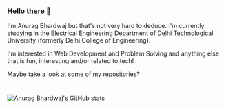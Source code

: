 ### Hello there 👋


I'm Anurag Bhardwaj but that's not very hard to deduce. I'm currently studying in the Electrical Engineering Department of Delhi Technological University (formerly Delhi College of Engineering).

I'm interested in Web Development and Problem Solving and anything else that is fun, interesting and/or related to tech!

Maybe take a look at some of my repositories?

#
![Anurag Bhardwaj's GitHub stats](https://github-readme-stats.vercel.app/api?username=theanuraaag&count_private=true&show_icons=true&theme=radical)
#



